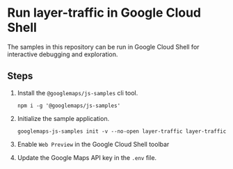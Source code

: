 # Run layer-traffic in Google Cloud Shell

The samples in this repository can be run in Google Cloud Shell for interactive debugging and exploration.

## Steps

1. Install the `@googlemaps/js-samples` cli tool.

    ```
    npm i -g '@googlemaps/js-samples'
    ```
1. Initialize the sample application. 
    ```
    googlemaps-js-samples init -v --no-open layer-traffic layer-traffic
    ```
1. Enable `Web Preview` in the Google Cloud Shell toolbar
1. Update the Google Maps API key in the `.env` file.

